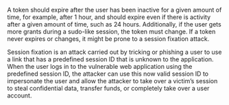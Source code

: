 A token should expire after the user has been inactive for a given amount of time, for example, after 1 hour, and should expire even if there is activity after a given amount of time, such as 24 hours. Additionally, if the user gets more grants during a sudo-like session, the token must change. If a token never expires or changes, it might be prone to a session fixation attack.

Session fixation is an attack carried out by tricking or phishing a user to use a link that has a predefined session ID that is unknown to the application. When the user logs in to the vulnerable web application using the predefined session ID, the attacker can use this now valid session ID to impersonate the user and allow the attacker to take over a victim’s session to steal confidential data, transfer funds, or completely take over a user account.